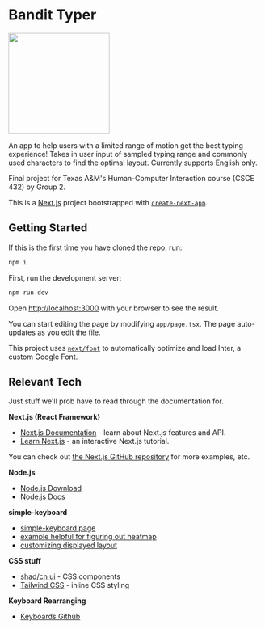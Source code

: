 # Bandit Typer
<img src="https://github.com/peicasey/bandit-typer/assets/91210043/d7c14afc-4d38-4f16-960d-e7f6e3090f44" width="200px"></img>

An app to help users with a limited range of motion get the best typing experience! Takes in user input of sampled typing range and commonly used characters to find the optimal layout. Currently supports English only.

Final project for Texas A&M's Human-Computer Interaction course (CSCE 432) by Group 2. 

This is a [Next.js](https://nextjs.org/) project bootstrapped with [`create-next-app`](https://github.com/vercel/next.js/tree/canary/packages/create-next-app).

## Getting Started

If this is the first time you have cloned the repo, run:
```bash
npm i
```

First, run the development server:

```bash
npm run dev
```

Open [http://localhost:3000](http://localhost:3000) with your browser to see the result.

You can start editing the page by modifying `app/page.tsx`. The page auto-updates as you edit the file.

This project uses [`next/font`](https://nextjs.org/docs/basic-features/font-optimization) to automatically optimize and load Inter, a custom Google Font.

## Relevant Tech

Just stuff we'll prob have to read through the documentation for. 

**Next.js (React Framework)**
- [Next.js Documentation](https://nextjs.org/docs) - learn about Next.js features and API.
- [Learn Next.js](https://nextjs.org/learn) - an interactive Next.js tutorial.

You can check out [the Next.js GitHub repository](https://github.com/vercel/next.js/) for more examples, etc.

**Node.js**
- [Node.js Download](https://nodejs.org/en/download/current)
- [Node.js Docs](https://nodejs.org/docs/latest/api/)

**simple-keyboard**
- [simple-keyboard page](https://hodgef.com/simple-keyboard/getting-started/react/)
- [example helpful for figuring out heatmap](https://hodgef.com/simple-keyboard/editor/?d=hodgef/react-simple-keyboard-demos/tree/uc-customization)
- [customizing displayed layout](https://hodgef.com/simple-keyboard/documentation/options/layout/)

**CSS stuff**
- [shad/cn ui](https://ui.shadcn.com/docs) - CSS components
- [Tailwind CSS](https://tailwindcss.com/docs/installation) - inline CSS styling

**Keyboard Rearranging**
- [Keyboards Github](https://github.com/AtomicFrontierCode/keyboards)

